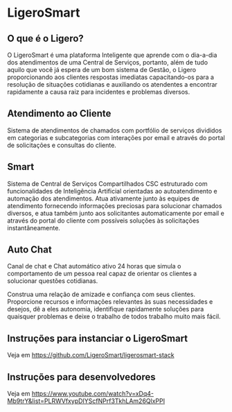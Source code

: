 # LigeroSmart

## O que é o Ligero?

O LigeroSmart é uma plataforma Inteligente que aprende com o dia-a-dia dos atendimentos de
uma Central de Serviços, portanto, além de tudo aquilo que você já espera de um bom
sistema de Gestão, o Ligero proporcionando aos clientes respostas imediatas capacitando-os
para a resolução de situações cotidianas e auxiliando os atendentes a encontrar
rapidamente a causa raiz para incidentes e problemas diversos.

##  Atendimento ao Cliente

  Sistema de atendimentos de chamados com portfólio de serviços divididos em categorias e
subcategorias com interações por email e através do portal de solicitações e consultas do
cliente.

##  Smart

  Sistema de Central de Serviços Compartilhados CSC estruturado com funcionalidades de
Inteligência Artificial orientadas ao autoatendimento e automação dos atendimentos. Atua
ativamente junto às equipes de atendimento fornecendo informações preciosas para
solucionar chamados diversos, e atua também junto aos solicitantes automaticamente por
email e através do portal do cliente com possíveis soluções às solicitações
instantâneamente.

##  Auto Chat

  Canal de chat e Chat automático ativo 24 horas que simula o comportamento de um pessoa
real capaz de orientar os clientes a solucionar questões cotidianas.
  
Construa uma relação de amizade e confiança com seus clientes. Proporcione recursos e
informações relevantes às suas necessidades e desejos, dê a eles autonomia, identifique
rapidamente soluções para quaisquer problemas e deixe o trabalho de todos trabalho muito
mais fácil.

## Instruções para instanciar o LigeroSmart

Veja em https://github.com/LigeroSmart/ligerosmart-stack

## Instruções para desenvolvedores

Veja em https://www.youtube.com/watch?v=xDq4-Mb9trY&list=PLRWVfxypDIYScfNPrf3TkhLAm26QlxPPI
